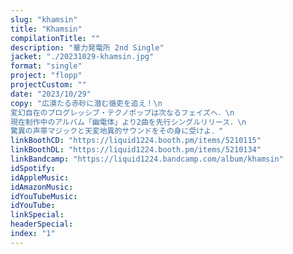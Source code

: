 ```yaml
---
slug: "khamsin"
title: "Khamsin"
compilationTitle: ""
description: "華力発電所 2nd Single"
jacket: "./20231029-khamsin.jpg"
format: "single"
project: "flopp"
projectCustom: ""
date: "2023/10/29"
copy: "広漠たる赤砂に潜む循吏を追え！\n
変幻自在のプログレッシブ・テクノポップは次なるフェイズへ．\n
現在制作中のアルバム「幽電体」より2曲を先行シングルリリース．\n
驚異の声帯マジックと天変地異的サウンドをその身に受けよ．"
linkBoothCD: "https://liquid1224.booth.pm/items/5210115"
linkBoothDL: "https://liquid1224.booth.pm/items/5210134"
linkBandcamp: "https://liquid1224.bandcamp.com/album/khamsin"
idSpotify: 
idAppleMusic: 
idAmazonMusic: 
idYouTubeMusic: 
idYouTube: 
linkSpecial: 
headerSpecial: 
index: "1"
---
```

